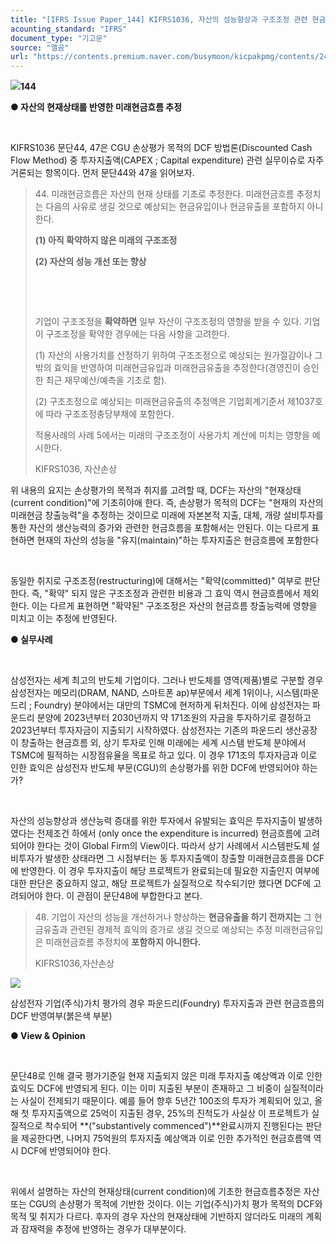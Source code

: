 ```yaml
---
title: "[IFRS Issue Paper_144] KIFRS1036, 자산의 성능향상과 구조조정 관련 현금흐름 포함여부"
acounting_standard: "IFRS"
document_type: "기고문"
source: "엘곰"
url: "https://contents.premium.naver.com/busymoon/kicpakpmg/contents/240703154712207hd"
---
```

![](https://n2.news.naver.com/l.gif?type=content)**144**

**● 자산의 현재상태를 반영한 미래현금흐름 추정**

**​**

KIFRS1036 문단44, 47은 CGU 손상평가 목적의 DCF 방법론(Discounted Cash Flow Method) 중 투자지출액(CAPEX ; Capital expenditure) 관련 실무이슈로 자주 거론되는 항목이다. 먼저 문단44와 47을 읽어보자.

> 44\. 미래현금흐름은 자산의 현재 상태를 기초로 추정한다. 미래현금흐름 추정치는 다음의 사유로 생길 것으로 예상되는 현금유입이나 현금유출을 포함하지 아니한다.
> 
> **(1) 아직 확약하지 않은 미래의 구조조정**
> 
> **(2) 자산의 성능 개선 또는 향상**
> 
> **​**
> 
> **​**
> 
> 기업이 구조조정을 **확약하면** 일부 자산이 구조조정의 영향을 받을 수 있다. 기업이 구조조정을 확약한 경우에는 다음 사항을 고려한다.
> 
> (1) 자산의 사용가치를 산정하기 위하여 구조조정으로 예상되는 원가절감이나 그 밖의 효익을 반영하여 미래현금유입과 미래현금유출을 추정한다(경영진이 승인한 최근 재무예산/예측을 기초로 함).
> 
> (2) 구조조정으로 예상되는 미래현금유출의 추정액은 기업회계기준서 제1037호에 따라 구조조정충당부채에 포함한다.
> 
> 적용사례의 사례 5에서는 미래의 구조조정이 사용가치 계산에 미치는 영향을 예시한다.
> 
> KIFRS1036, 자산손상

위 내용의 요지는 손상평가의 목적과 취지를 고려할 때, DCF는 자산의 "현재상태(current condition)"에 기초히야애 한다. 즉, 손상평가 목적의 DCF는 "현재의 자산의 미래현금 창출능력"을 추정하는 것이므로 미래에 자본본적 지출, 대체, 개량 설비투자를 통한 자산의 생산능력의 증가와 관련한 현금흐름을 포함해서는 안된다. 이는 다르게 표현하면 현재의 자산의 성능을 "유지(maintain)"하는 투자지출은 현금흐름에 포함한다

​

동일한 취지로 구조조정(restructuring)에 대해서는 "확약(committed)" 여부로 판단한다. 즉, "확약" 되지 않은 구조조정과 관련한 비용과 그 효익 역시 현금흐름에서 제외한다. 이는 다르게 표현하면 "확약된" 구조조정은 자산의 현금흐름 창출능력에 영향을 미치고 이는 추정에 반영된다.

**● 실무사례**

**​**

삼성전자는 세계 최고의 반도체 기업이다. 그러나 반도체를 영역(제품)별로 구분할 경우 삼성전자는 메모리(DRAM, NAND, 스마트폰 ap)부문에서 세계 1위이나, 시스템(파운드리 ; Foundry) 분야에서는 대만의 TSMC에 현저하게 뒤처진다. 이에 삼성전자는 파운드리 분양에 2023년부터 2030년까지 약 171조원의 자금을 투자하기로 결정하고 2023년부터 투자자금이 지출되기 시작하였다. 삼성전자는 기존의 파운드리 생산공장이 창출하는 현금흐름 외, 상기 투자로 인해 미래에는 세계 시스템 반도체 분야에서 TSMC에 필적하는 시장점유율을 목표로 하고 있다. 이 경우 171조의 투자자금과 이로 인한 효익은 삼성전자 반도체 부문(CGU)의 손상평가를 위한 DCF에 반영되어야 하는가?

​

자산의 성능향상과 생산능력 증대를 위한 투자에서 유발되는 효익은 투자지출이 발생하였다는 전제조건 하에서 (only once the expenditure is incurred) 현금흐름에 고려되어야 한다는 것이 Global Firm의 View이다. 따라서 상기 사례에서 시스템판도체 설비투자가 발생한 상태라면 그 시점부터는 동 투자지출액이 창출할 미래현금흐름을 DCF에 반영한다. 이 경우 투자지출이 해당 프로젝트가 완료되는데 필요한 지출인지 여부에 대한 판단은 중요하지 않고, 해당 프로젝트가 실질적으로 착수되기만 했다면 DCF에 고려되어야 한다. 이 관점이 문단48에 부합한다고 본다.

> 48\. 기업이 자산의 성능을 개선하거나 향상하는 **현금유출을 하기 전까지는** 그 현금유출과 관련된 경제적 효익의 증가로 생길 것으로 예상되는 추정 미래현금유입은 미래현금흐름 추정치에 **포함하지 아니한다.**
> 
> KIFRS1036,자산손상

![](https://scs-phinf.pstatic.net/MjAyNDA3MDNfMTc3/MDAxNzE5OTg5NTk4NzE3.j6Jg0Nz83hJGu5068BsftMBBp1EepRedMlryzVLoLbcg.63gySOHco-RB3mQTClzVI3xDRGyO0G_jdnu59aU0O-8g.PNG/image.png?type=w800)

삼성전자 기업(주식)가치 평가의 경우 파운드리(Foundry) 투자지출과 관련 현금흐름의 DCF 반영여부(붉은색 부분)

**● View & Opinion**

​

문단48로 인해 결국 평가기준일 현재 지출되지 않은 미래 투자지출 예상액과 이로 인한 효익도 DCF에 반영되게 된다. 이는 이미 지출된 부분이 존재하고 그 비중이 실질적이라는 사실이 전제되기 때문이다. 예를 들어 향후 5년간 100조의 투자가 계획되어 있고, 올해 첫 투자지출액으로 25억이 지출된 경우, 25%의 진척도가 사실상 이 프로젝트가 실질적으로 착수되어 **("substantively commenced")**완료시까지 진행된다는 판단을 제공한다면, 나머지 75억원의 투자지출 예상액과 이로 인한 추가적인 현금흐름액 역시 DCF에 반영되어야 한다.

​

위에서 설명하는 자산의 현재상태(current condition)에 기초한 현금흐름추정은 자산 또는 CGU의 손상평가 목적에 기반한 것이다. 이는 기업(주식)가치 평가 목적의 DCF와 목적 및 취지가 다르다. 후자의 경우 자산의 현재상태에 기반하지 않더라도 미래의 계획과 잠재력을 추정에 반영하는 경우가 대부분이다.

**​**